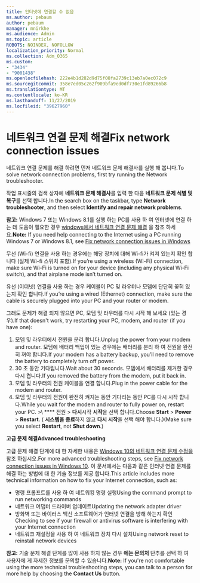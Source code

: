 ```yaml
---
title: 인터넷에 연결할 수 없음
ms.author: pebaum
author: pebaum
manager: mnirkhe
ms.audience: Admin
ms.topic: article
ROBOTS: NOINDEX, NOFOLLOW
localization_priority: Normal
ms.collection: Adm_O365
ms.custom:
- "3434"
- "9001438"
ms.openlocfilehash: 222e4b1d282d9d75f08fa2739c13eb7a0ec072c9
ms.sourcegitcommit: 358e7ed05c262f909bfa9ed0df730e1fd89266b8
ms.translationtype: MT
ms.contentlocale: ko-KR
ms.lasthandoff: 11/27/2019
ms.locfileid: "39627960"
---
```

# <a name="fix-network-connection-issues"></a><span data-ttu-id="ef729-102">네트워크 연결 문제 해결</span><span class="sxs-lookup"><span data-stu-id="ef729-102">Fix network connection issues</span></span>

<span data-ttu-id="ef729-103">네트워크 연결 문제를 해결 하려면 먼저 네트워크 문제 해결사를 실행 해 봅니다.</span><span class="sxs-lookup"><span data-stu-id="ef729-103">To solve network connection problems, first try running the Network troubleshooter.</span></span> 

<span data-ttu-id="ef729-104">작업 표시줄의 검색 상자에 **네트워크 문제 해결사**를 입력 한 다음 **네트워크 문제 식별 및 복구**를 선택 합니다.</span><span class="sxs-lookup"><span data-stu-id="ef729-104">In the search box on the taskbar, type **Network troubleshooter**, and then select **Identify and repair network problems**.</span></span>

<span data-ttu-id="ef729-105">**참고:** Windows 7 또는 Windows 8.1를 실행 하는 PC를 사용 하 여 인터넷에 연결 하는 데 도움이 필요한 경우 [windows에서 네트워크 연결 문제 해결](https://support.microsoft.com/help/15287) 을 참조 하세요.</span><span class="sxs-lookup"><span data-stu-id="ef729-105">**Note:** If you need help connecting to the Internet using a PC running Windows 7 or Windows 8.1, see [Fix network connection issues in Windows](https://support.microsoft.com/help/15287)</span></span> 

<span data-ttu-id="ef729-106">무선 (Wi-fi) 연결을 사용 하는 경우에는 해당 장치에 대해 Wi-fi가 켜져 있는지 확인 합니다 (실제 Wi-fi 스위치 포함).</span><span class="sxs-lookup"><span data-stu-id="ef729-106">If you’re using a wireless (Wi-Fi) connection, make sure Wi-Fi is turned on for your device (including any physical Wi-Fi switch), and that airplane mode isn’t turned on.</span></span>

<span data-ttu-id="ef729-107">유선 (이더넷) 연결을 사용 하는 경우 케이블이 PC 및 라우터나 모뎀에 단단히 꽂혀 있는지 확인 합니다.</span><span class="sxs-lookup"><span data-stu-id="ef729-107">If you’re using a wired (Ethernet) connection, make sure the cable is securely plugged into your PC and your router or modem.</span></span>

<span data-ttu-id="ef729-108">그래도 문제가 해결 되지 않으면 PC, 모뎀 및 라우터를 다시 시작 해 보세요 (있는 경우).</span><span class="sxs-lookup"><span data-stu-id="ef729-108">If that doesn't work, try restarting your PC, modem, and router (if you have one):</span></span>

1. <span data-ttu-id="ef729-109">모뎀 및 라우터에서 전원을 분리 합니다.</span><span class="sxs-lookup"><span data-stu-id="ef729-109">Unplug the power from your modem and router.</span></span> <span data-ttu-id="ef729-110">모뎀에 배터리 백업이 있는 경우에는 배터리를 분리 하 여 전원을 완전히 꺼야 합니다.</span><span class="sxs-lookup"><span data-stu-id="ef729-110">If your modem has a battery backup, you’ll need to remove the battery to completely turn off power.</span></span>
2. <span data-ttu-id="ef729-111">30 초 동안 기다립니다.</span><span class="sxs-lookup"><span data-stu-id="ef729-111">Wait about 30 seconds.</span></span> <span data-ttu-id="ef729-112">모뎀에서 배터리를 제거한 경우 다시 켭니다.</span><span class="sxs-lookup"><span data-stu-id="ef729-112">If you removed the battery from the modem, put it back in.</span></span>
3. <span data-ttu-id="ef729-113">모뎀 및 라우터의 전원 케이블을 연결 합니다.</span><span class="sxs-lookup"><span data-stu-id="ef729-113">Plug in the power cable for the modem and router.</span></span>
4. <span data-ttu-id="ef729-114">모뎀 및 라우터의 전원이 완전히 켜지는 동안 기다리는 동안 PC를 다시 시작 합니다.</span><span class="sxs-lookup"><span data-stu-id="ef729-114">While you wait for the modem and router to fully power on, restart your PC.</span></span> <span data-ttu-id="ef729-115"> >\ \*\*\** 전원 > **다시**시작 **시작**을 선택 합니다.</span><span class="sxs-lookup"><span data-stu-id="ef729-115">Choose **Start** > **Power** > **Restart**.</span></span> <span data-ttu-id="ef729-116">( **시스템을 종료**하지 않고 **다시 시작**을 선택 해야 합니다.)</span><span class="sxs-lookup"><span data-stu-id="ef729-116">(Make sure you select **Restart**, not **Shut down**.)</span></span>

<span data-ttu-id="ef729-117">**고급 문제 해결**</span><span class="sxs-lookup"><span data-stu-id="ef729-117">**Advanced troubleshooting**</span></span>

<span data-ttu-id="ef729-118">고급 문제 해결 단계에 대 한 자세한 내용은 [Windows 10의 네트워크 연결 문제 수정을](https://support.microsoft.com/help/10741?ocid=SMC10741%2F)참조 하십시오.</span><span class="sxs-lookup"><span data-stu-id="ef729-118">For more advanced troubleshooting steps, see [Fix network connection issues in Windows 10](https://support.microsoft.com/help/10741?ocid=SMC10741%2F).</span></span> <span data-ttu-id="ef729-119">이 문서에서는 다음과 같은 인터넷 연결 문제를 해결 하는 방법에 대 한 기술 정보를 제공 합니다.</span><span class="sxs-lookup"><span data-stu-id="ef729-119">This article includes more technical information on how to fix your Internet connection, such as:</span></span>

- <span data-ttu-id="ef729-120">명령 프롬프트를 사용 하 여 네트워킹 명령 실행</span><span class="sxs-lookup"><span data-stu-id="ef729-120">Using the command prompt to run networking commands</span></span>
- <span data-ttu-id="ef729-121">네트워크 어댑터 드라이버 업데이트</span><span class="sxs-lookup"><span data-stu-id="ef729-121">Updating the network adapter driver</span></span>
- <span data-ttu-id="ef729-122">방화벽 또는 바이러스 백신 소프트웨어가 인터넷 연결을 방해 하는지 확인</span><span class="sxs-lookup"><span data-stu-id="ef729-122">Checking to see if your firewall or antivirus software is interfering with your Internet connection</span></span>
- <span data-ttu-id="ef729-123">네트워크 재설정을 사용 하 여 네트워크 장치 다시 설치</span><span class="sxs-lookup"><span data-stu-id="ef729-123">Using network reset to reinstall network devices</span></span>

<span data-ttu-id="ef729-124">**참고:** 기술 문제 해결 단계를 많이 사용 하지 않는 경우 **에는 문의처** 단추를 선택 하 여 사용자에 게 자세한 정보를 문의할 수 있습니다.</span><span class="sxs-lookup"><span data-stu-id="ef729-124">**Note:** If you're not comfortable using the more technical troubleshooting steps, you can talk to a person for more help by choosing the **Contact Us** button.</span></span>